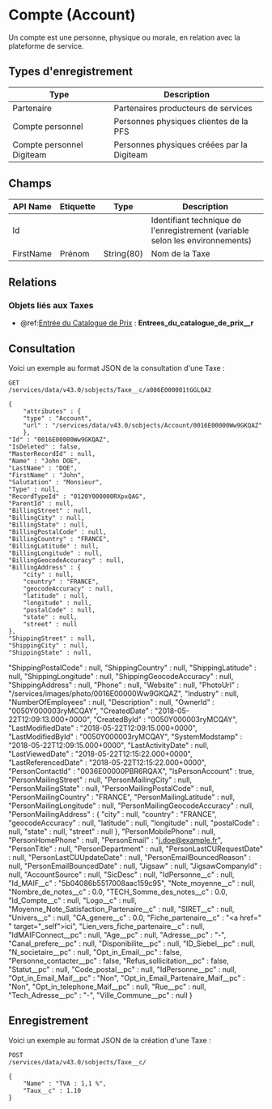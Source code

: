 # Compte (Account)

Un compte est une personne, physique ou morale, en relation avec la plateforme de service.

## Types d'enregistrement

|Type| Description |
|--|--|
| Partenaire | Partenaires producteurs de services |
| Compte personnel | Personnes physiques clientes de la PFS |
| Compte personnel Digiteam | Personnes physiques créées par la Digiteam |

## Champs

| API Name | Etiquette | Type | Description |
|--|--|--|--|
| Id |  |  | Identifiant technique de l'enregistrement (variable selon les environnements) |
| FirstName | Prénom | String(80) | Nom de la Taxe |

## Relations

### Objets liés aux Taxes

 - @ref:[Entrée du Catalogue de Prix](PriceBookEntry.md) : **Entrees_du_catalogue_de_prix__r**

## Consultation
Voici un exemple au format JSON de la consultation d'une Taxe :

    GET
    /services/data/v43.0/sobjects/Taxe__c/a086E000001tGGLQA2
    
    {
		"attributes" : {
	    "type" : "Account",
	    "url" : "/services/data/v43.0/sobjects/Account/0016E00000Ww9GKQAZ"
		},
	"Id" : "0016E00000Ww9GKQAZ",
	"IsDeleted" : false,
	"MasterRecordId" : null,
	"Name" : "John DOE",
	"LastName" : "DOE",
	"FirstName" : "John",
	"Salutation" : "Monsieur",
	"Type" : null,
	"RecordTypeId" : "0120Y000000RXpxQAG",
	"ParentId" : null,
	"BillingStreet" : null,
	"BillingCity" : null,
	"BillingState" : null,
	"BillingPostalCode" : null,
	"BillingCountry" : "FRANCE",
	"BillingLatitude" : null,
	"BillingLongitude" : null,
	"BillingGeocodeAccuracy" : null,
	"BillingAddress" : {
	    "city" : null,
	    "country" : "FRANCE",
	    "geocodeAccuracy" : null,
	    "latitude" : null,
	    "longitude" : null,
	    "postalCode" : null,
	    "state" : null,
	    "street" : null
	},
	"ShippingStreet" : null,
	"ShippingCity" : null,
	"ShippingState" : null,
"ShippingPostalCode" : null,
"ShippingCountry" : null,
"ShippingLatitude" : null,
"ShippingLongitude" : null,
"ShippingGeocodeAccuracy" : null,
"ShippingAddress" : null,
"Phone" : null,
"Website" : null,
"PhotoUrl" : "/services/images/photo/0016E00000Ww9GKQAZ",
"Industry" : null,
"NumberOfEmployees" : null,
"Description" : null,
"OwnerId" : "0050Y000003ryMCQAY",
"CreatedDate" : "2018-05-22T12:09:13.000+0000",
"CreatedById" : "0050Y000003ryMCQAY",
"LastModifiedDate" : "2018-05-22T12:09:15.000+0000",
"LastModifiedById" : "0050Y000003ryMCQAY",
"SystemModstamp" : "2018-05-22T12:09:15.000+0000",
"LastActivityDate" : null,
"LastViewedDate" : "2018-05-22T12:15:22.000+0000",
"LastReferencedDate" : "2018-05-22T12:15:22.000+0000",
"PersonContactId" : "0036E00000PBR6RQAX",
"IsPersonAccount" : true,
"PersonMailingStreet" : null,
"PersonMailingCity" : null,
"PersonMailingState" : null,
"PersonMailingPostalCode" : null,
"PersonMailingCountry" : "FRANCE",
"PersonMailingLatitude" : null,
"PersonMailingLongitude" : null,
  "PersonMailingGeocodeAccuracy" : null,
  "PersonMailingAddress" : {
    "city" : null,
    "country" : "FRANCE",
    "geocodeAccuracy" : null,
    "latitude" : null,
    "longitude" : null,
    "postalCode" : null,
    "state" : null,
    "street" : null
  },
  "PersonMobilePhone" : null,
  "PersonHomePhone" : null,
  "PersonEmail" : "j.doe@example.fr",
  "PersonTitle" : null,
  "PersonDepartment" : null,
  "PersonLastCURequestDate" : null,
  "PersonLastCUUpdateDate" : null,
  "PersonEmailBouncedReason" : null,
  "PersonEmailBouncedDate" : null,
  "Jigsaw" : null,
  "JigsawCompanyId" : null,
  "AccountSource" : null,
  "SicDesc" : null,
  "IdPersonne__c" : null,
  "Id_MAIF__c" : "5b04086b5517008aac159c95",
  "Note_moyenne__c" : null,
  "Nombre_de_notes__c" : 0.0,
  "TECH_Somme_des_notes__c" : 0.0,
  "Id_Compte__c" : null,
  "Logo__c" : null,
  "Moyenne_Note_Satisfaction_Partenaire__c" : null,
  "SIRET__c" : null,
  "Univers__c" : null,
  "CA_genere__c" : 0.0,
  "Fiche_partenaire__c" : "<a href=\" \" target=\"_self\">ici</a>",
  "Lien_vers_fiche_partenaire__c" : null,
  "IdMAIFConnect__pc" : null,
  "Age__pc" : null,
  "Adresse__pc" : "-",
  "Canal_prefere__pc" : null,
  "Disponibilite__pc" : null,
  "ID_Siebel__pc" : null,
  "N_societaire__pc" : null,
  "Opt_in_Email__pc" : false,
  "Personne_contacter__pc" : false,
  "Refus_sollicitation__pc" : false,
  "Statut__pc" : null,
  "Code_postal__pc" : null,
  "IdPersonne__pc" : null,
  "Opt_in_Email_Maif__pc" : "Non",
  "Opt_in_Email_Partenaire_Maif__pc" : "Non",
  "Opt_in_telephone_Maif__pc" : null,
  "Rue__pc" : null,
  "Tech_Adresse__pc" : "-",
  "Ville_Commune__pc" : null
}

## Enregistrement

Voici un exemple au format JSON de la création d'une Taxe :

	POST
	/services/data/v43.0/sobjects/Taxe__c/
	
	{
		"Name" : "TVA : 1,1 %",
		"Taux__c" : 1.10
	}
<!--stackedit_data:
eyJoaXN0b3J5IjpbLTk0NTk5OTA5MywxNjg2MTcxMjkzLC0xOD
kzMjg2NTgzXX0=
-->